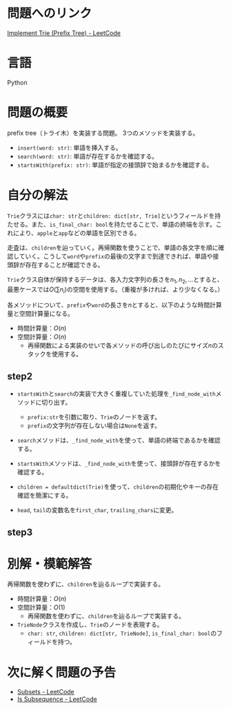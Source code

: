 # 問題へのリンク

[Implement Trie (Prefix Tree) - LeetCode](https://leetcode.com/problems/implement-trie-prefix-tree/description/)

# 言語
Python

# 問題の概要
prefix tree（トライ木）を実装する問題。
3つのメソッドを実装する。
- `insert(word: str)`: 単語を挿入する。
- `search(word: str)`: 単語が存在するかを確認する。
- `startsWith(prefix: str)`: 単語が指定の接頭辞で始まるかを確認する。

# 自分の解法

`Trie`クラスには`char: str`と`children: dict[str, Trie]`というフィールドを持たせる。また、`is_final_char: bool`を持たせることで、単語の終端を示す。これにより、`apple`と`app`などの単語を区別できる。

走査は、`children`を辿っていく。再帰関数を使うことで、単語の各文字を順に確認していく。こうして`word`や`prefix`の最後の文字まで到達できれば、単語や接頭辞が存在することが確認できる。

`Trie`クラス自体が保持するデータは、各入力文字列の長さを$n_1, n_2, ...$とすると、最悪ケースでは$O(\sum n_i)$の空間を使用する。（重複が多ければ、より少なくなる。）

各メソッドについて、`prefix`や`word`の長さを$n$とすると、以下のような時間計算量と空間計算量になる。

- 時間計算量：$O(n)$
- 空間計算量：$O(n)$
    - 再帰関数による実装のせいで各メソッドの呼び出しのたびにサイズ$n$のスタックを使用する。

## step2
- `startsWith`と`search`の実装で大きく重複していた処理を`_find_node_with`メソッドに切り出す。
    - `prefix:str`を引数に取り、`Trie`のノードを返す。
    - `prefix`の文字列が存在しない場合は`None`を返す。
- `search`メソッドは、`_find_node_with`を使って、単語の終端であるかを確認する。
- `startsWith`メソッドは、`_find_node_with`を使って、接頭辞が存在するかを確認する。
- `children = defaultdict(Trie)`を使って、`children`の初期化やキーの存在確認を簡潔にする。

- `head`, `tail`の変数名を`first_char`, `trailing_chars`に変更。

## step3

# 別解・模範解答
再帰関数を使わずに、`children`を辿るループで実装する。
- 時間計算量：$O(n)$
- 空間計算量：$O(1)$
    - 再帰関数を使わずに、`children`を辿るループで実装する。
- `TrieNode`クラスを作成し、`Trie`のノードを表現する。
    - `char: str`, `children: dict[str, TrieNode]`, `is_final_char: bool`のフィールドを持つ。
# 次に解く問題の予告
- [Subsets - LeetCode](https://leetcode.com/problems/subsets/)
- [Is Subsequence - LeetCode](https://leetcode.com/problems/is-subsequence/description/)
